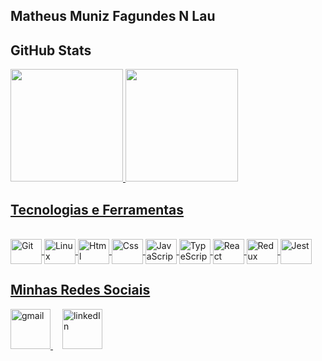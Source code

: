 <!--
**matheusmuniz03/matheusmuniz03** is a :brilhos: _special_ :brilhos: repository because its `README.md` (this file) appears on your GitHub profile.
Here are some ideas to get you started:
- :telescópio: I’m currently working on ...
- :muda_de_planta: I’m currently learning ...
- :dançarinas: I’m looking to collaborate on ...
- :pensativo: I’m looking for help with ...
- :balão_de_fala: Ask me about ...
- :caixa_de_correio: How to reach me: ...
- :sorriso_olhos_sorrindo: Pronouns: ...
- :alta_tensão: Fun fact: ...
-->
## Matheus Muniz Fagundes N Lau
## GitHub Stats
<div>
<a href="https://github.com/matheusmuniz03">
<img height="180em" src="https://github-readme-stats.vercel.app/api?username=matheusmuniz03&show_icons=true&theme=tokyonight&include_all_commits=true&count_private=true"/>
<img height="180em" src="https://github-readme-stats.vercel.app/api/top-langs/?username=matheusmuniz03&layout=compact&langs_count=7&theme=tokyonight"/>
</div>

## Tecnologias e Ferramentas
<div style="display: inline_block"><br>
  <img align="center" alt="Git" height="40" width="50" src="https://cdn.jsdelivr.net/gh/devicons/devicon/icons/git/git-original.svg"> 
  <img align="center" alt="Linux" height="40" width="50" src="https://cdn.jsdelivr.net/gh/devicons/devicon/icons/linux/linux-original.svg">
  <img align="center" alt="Html" height="40" width="50" src="https://cdn.jsdelivr.net/gh/devicons/devicon/icons/html5/html5-plain-wordmark.svg">
  <img align="center" alt="Css" height="40" width="50" src="https://cdn.jsdelivr.net/gh/devicons/devicon/icons/css3/css3-plain-wordmark.svg">
  <img align="center" alt="JavaScript" height="40" width="50" src="https://cdn.jsdelivr.net/gh/devicons/devicon/icons/javascript/javascript-original.svg">
  <img align="center" alt="TypeScript" height="40" width="50" src="https://cdn.jsdelivr.net/gh/devicons/devicon/icons/typescript/typescript-original.svg">
  <img align="center" alt="React" height="40" width="50" src="https://cdn.jsdelivr.net/gh/devicons/devicon/icons/react/react-original-wordmark.svg">
  <img align="center" alt="Redux" height="40" width="50" src="https://cdn.jsdelivr.net/gh/devicons/devicon/icons/redux/redux-original.svg">
  <img align="center" alt="Jest" height="40" width="50" src="https://cdn.jsdelivr.net/gh/devicons/devicon/icons/jest/jest-plain.svg">
</div>

## Minhas Redes Sociais
<div>
  <a style="margin-right: 15px;" href="mailto:matheusmuniz100@hotmail.com" target="_blank">
    <img width="64px" alt="gmail" src="https://clipartpngfree.com/save/internet/computer_icons_gmail_google_account.png" />
  </a>
  <a style="margin-right: 15px;" href="https://www.linkedin.com/in/matheus-muniz-dev/" target="_blank">
    <img width="64px" alt="linkedIn" src="https://cdn-icons-png.flaticon.com/512/145/145807.png" />
  </a>
</div>
